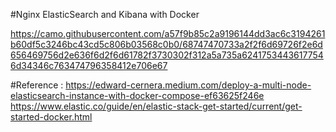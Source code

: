 #Nginx ElasticSearch and Kibana with Docker

https://camo.githubusercontent.com/a57f9b85c2a9196144dd3ac6c3194261b60df5c3246bc43cd5c806b03568c0b0/68747470733a2f2f6d69726f2e6d656469756d2e636f6d2f6d61782f3730302f312a5a735a62417534436177546d34346c763474796358412e706e67

#Reference :
https://edward-cernera.medium.com/deploy-a-multi-node-elasticsearch-instance-with-docker-compose-ef63625f246e
https://www.elastic.co/guide/en/elastic-stack-get-started/current/get-started-docker.html
